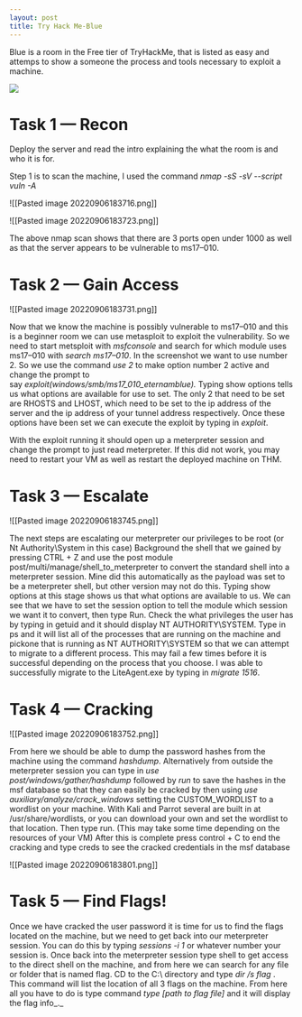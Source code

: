 ```yaml
---
layout: post
title: Try Hack Me-Blue
---
```

Blue is a room in the Free tier of TryHackMe, that is listed as easy and attemps to show a someone the process and tools necessary to exploit a machine.

![](https://miro.medium.com/max/700/1*G2NU4ORd8U2ErU4gQWjHrg.png)

# Task 1 — Recon

Deploy the server and read the intro explaining the what the room is and who it is for.

Step 1 is to scan the machine, I used the command _nmap -sS -sV --script vuln -A <machine IP>_

![[Pasted image 20220906183716.png]]

![[Pasted image 20220906183723.png]]

The above nmap scan shows that there are 3 ports open under 1000 as well as that the server appears to be vulnerable to ms17–010.

# Task 2 — Gain Access

![[Pasted image 20220906183731.png]]

Now that we know the machine is possibly vulnerable to ms17–010 and this is a beginner room we can use metasploit to exploit the vulnerability. So we need to start metsploit with _msfconsole_ and search for which module uses ms17–010 with _search ms17–010_. In the screenshot we want to use number 2. So we use the command _use 2_ to make option number 2 active and change the prompt to say _exploit(windows/smb/ms17_010_eternamblue)._ Typing show options tells us what options are available for use to set. The only 2 that need to be set are RHOSTS and LHOST, which need to be set to the ip address of the server and the ip address of your tunnel address respectively. Once these options have been set we can execute the exploit by typing in _exploit_.

With the exploit running it should open up a meterpreter session and change the prompt to just read meterpreter. If this did not work, you may need to restart your VM as well as restart the deployed machine on THM.

# Task 3 — Escalate

![[Pasted image 20220906183745.png]]

The next steps are escalating our meterpreter our privileges to be root (or Nt Authority\System in this case) Background the shell that we gained by pressing CTRL + Z and use the post module post/multi/manage/shell_to_meterpreter to convert the standard shell into a meterpreter session. Mine did this automatically as the payload was set to be a meterpreter shell, but other version may not do this. Typing show options at this stage shows us that what options are available to us. We can see that we have to set the session option to tell the module which session we want it to convert, then type Run. Check the what privileges the user has by typing in getuid and it should display NT AUTHORITY\SYSTEM. Type in ps and it will list all of the processes that are running on the machine and pickone that is running as NT AUTHORITY\SYSTEM so that we can attempt to migrate to a different process. This may fail a few times before it is successful depending on the process that you choose. I was able to successfully migrate to the LiteAgent.exe by typing in _migrate 1516_.

# Task 4 — Cracking

![[Pasted image 20220906183752.png]]

From here we should be able to dump the password hashes from the machine using the command _hashdump_. Alternatively from outside the meterpreter session you can type in _use post/windows/gather/hashdump_ followed by _run_ to save the hashes in the msf database so that they can easily be cracked by then using _use auxiliary/analyze/crack_windows_ setting the CUSTOM_WORDLIST to a wordlist on your machine. With Kali and Parrot several are built in at /usr/share/wordlists, or you can download your own and set the wordlist to that location. Then type run. (This may take some time depending on the resources of your VM) After this is complete press control + C to end the cracking and type creds to see the cracked credentials in the msf database

![[Pasted image 20220906183801.png]]

# Task 5 — Find Flags!

Once we have cracked the user password it is time for us to find the flags located on the machine, but we need to get back into our meterpreter session. You can do this by typing _sessions -i 1_ or whatever number your session is. Once back into the meterpreter session type shell to get access to the direct shell on the machine, and from here we can search for any file or folder that is named flag. CD to the C:\ directory and type _dir /s *flag*_ . This command will list the location of all 3 flags on the machine. From here all you have to do is type command _type [path to flag file]_ and it will display the flag info_._